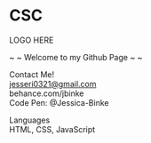 # CSC

LOGO HERE

~ ~ Welcome to my Github Page ~ ~

Contact Me! <br>
jesseri0321@gmail.com <br>
behance.com/jbinke <br>
Code Pen: @Jessica-Binke <br>

Languages <br>
HTML, CSS, JavaScript

